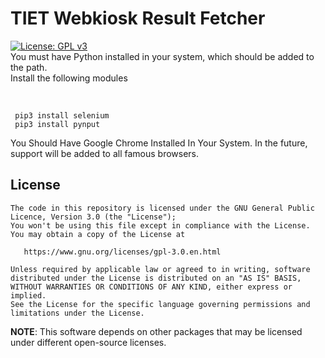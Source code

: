 # TIET Webkiosk Result Fetcher

[![License: GPL v3](https://img.shields.io/badge/License-GPLv3-blue.svg)](https://www.gnu.org/licenses/gpl-3.0)
<br>
You must have Python installed in your system, which should be added to the path.
<br>
Install the following modules
<br>
<br>


```

 pip3 install selenium
 pip3 install pynput

```

You Should Have Google Chrome Installed In Your System. In the future, support will be added to all famous browsers.

## License

    The code in this repository is licensed under the GNU General Public Licence, Version 3.0 (the "License");
    You won't be using this file except in compliance with the License.
    You may obtain a copy of the License at

       https://www.gnu.org/licenses/gpl-3.0.en.html

    Unless required by applicable law or agreed to in writing, software
    distributed under the License is distributed on an "AS IS" BASIS,
    WITHOUT WARRANTIES OR CONDITIONS OF ANY KIND, either express or implied.
    See the License for the specific language governing permissions and
    limitations under the License.

**NOTE**: This software depends on other packages that may be licensed under different open-source licenses.
